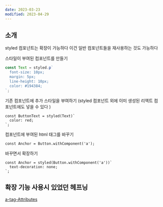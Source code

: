 ```yaml
---
date: 2023-03-23
modified: 2023-04-29
---
```


## 소개

styled 컴포넌트는 확장이 가능하다
이건 일반 컴포넌트들을 재사용하는 것도 가능하다

스타일이 부여된 컴포넌트를 만들기

```ts
const Text = styled.p`
  font-size: 10px;
  margin: 5px;
  line-height: 10px;
  color: #194384;
`;
```

기존 컴포넌트에 추가 스타일을 부여하기
(styled 컴포넌트 외에 이미 생성된 리액트 컴포넌트에도 넣을 수 있다 )

```tsx
const ButtonText = styled(Text)`
  color: red;
`;
```

컴포넌트에 부여된 html 태그를 바꾸기

```tsx
const Anchor = Button.withComponent('a');
```

바꾸면서 확장하기

```tsx
const Anchor = styled(Button.withComponent('a'))`
  text-decoration: none;
`;
```

## 확장 기능 사용시 있었던 헤프닝

[a-tag-Attributes](../../../language/HTML/a-tag-Attributes/a-tag-Attributes)
